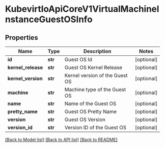 # KubevirtIoApiCoreV1VirtualMachineInstanceGuestOSInfo

## Properties
Name | Type | Description | Notes
------------ | ------------- | ------------- | -------------
**id** | **str** | Guest OS Id | [optional] 
**kernel_release** | **str** | Guest OS Kernel Release | [optional] 
**kernel_version** | **str** | Kernel version of the Guest OS | [optional] 
**machine** | **str** | Machine type of the Guest OS | [optional] 
**name** | **str** | Name of the Guest OS | [optional] 
**pretty_name** | **str** | Guest OS Pretty Name | [optional] 
**version** | **str** | Guest OS Version | [optional] 
**version_id** | **str** | Version ID of the Guest OS | [optional] 

[[Back to Model list]](../README.md#documentation-for-models) [[Back to API list]](../README.md#documentation-for-api-endpoints) [[Back to README]](../README.md)


